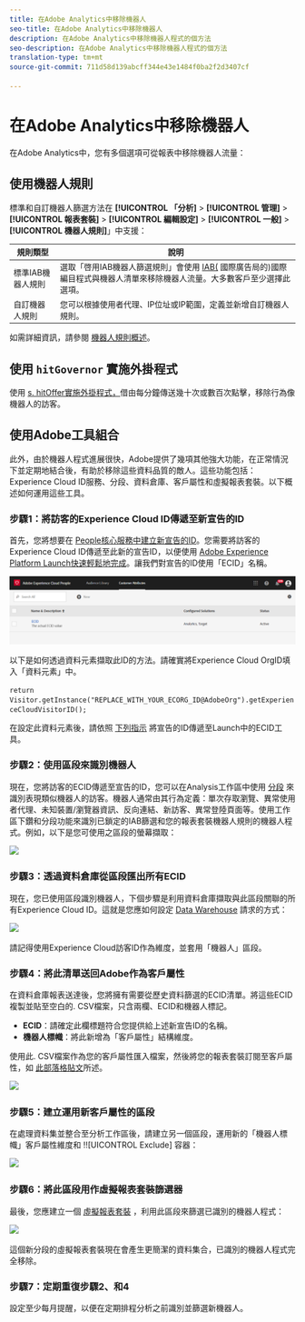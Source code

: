 ```yaml
---
title: 在Adobe Analytics中移除機器人
seo-title: 在Adobe Analytics中移除機器人
description: 在Adobe Analytics中移除機器人程式的個方法
seo-description: 在Adobe Analytics中移除機器人程式的個方法
translation-type: tm+mt
source-git-commit: 711d58d139abcff344e43e1484f0ba2f2d3407cf

---
```



# 在Adobe Analytics中移除機器人

在Adobe Analytics中，您有多個選項可從報表中移除機器人流量：

## 使用機器人規則

標準和自訂機器人篩選方法在 **[!UICONTROL 「分析]** &gt; **[!UICONTROL 管理]** &gt; **[!UICONTROL 報表套裝]** &gt; **[!UICONTROL 編輯設定]** &gt; **[!UICONTROL 一般]** &gt; **[!UICONTROL 機器人規則]**」中支援：

| 規則類型 | 說明 |
|--- |--- |
| 標準IAB機器人規則 | 選取「啓用IAB機器人篩選規則」會使用 [IAB(](https://www.iab.com/) 國際廣告局的)國際編目程式與機器人清單來移除機器人流量。大多數客戶至少選擇此選項。 |
| 自訂機器人規則 | 您可以根據使用者代理、IP位址或IP範圍，定義並新增自訂機器人規則。 |

如需詳細資訊，請參閱 [機器人規則概述](/help/admin/admin/bot-removal/bot-rules.md)。

## 使用 `hitGovernor` 實施外掛程式

使用 [s. hitOffer實施外掛程式，](https://docs.adobe.com/content/help/en/analytics/implementation/javascript-implementation/plugins/hitgovernor.html)借由每分鐘傳送幾十次或數百次點擊，移除行為像機器人的訪客。

## 使用Adobe工具組合

此外，由於機器人程式進展很快，Adobe提供了幾項其他強大功能，在正常情況下並定期地結合後，有助於移除這些資料品質的敵人。這些功能包括：Experience Cloud ID服務、分段、資料倉庫、客戶屬性和虛擬報表套裝。以下概述如何運用這些工具。

### 步驟1：將訪客的Experience Cloud ID傳遞至新宣告的ID

首先，您將想要在 [People核心服務中建立新宣告的ID](https://docs.adobe.com/content/help/en/core-services/interface/audiences/audience-library.html)。您需要將訪客的Experience Cloud ID傳遞至此新的宣告ID，以便使用 [Adobe Experience Platform Launch快速輕鬆地完成](https://docs.adobe.com/content/help/en/launch/using/implement/solutions/idservice-save.html)。讓我們對宣告的ID使用「ECID」名稱。

![](assets/bot-cust-attr-setup.png)

以下是如何透過資料元素擷取此ID的方法。請確實將Experience Cloud OrgID填入「資料元素」中。

```return Visitor.getInstance("REPLACE_WITH_YOUR_ECORG_ID@AdobeOrg").getExperienceCloudVisitorID();```

在設定此資料元素後，請依照 [下列指示](https://docs.adobe.com/content/help/en/launch/using/implement/solutions/idservice-save.html) 將宣告的ID傳遞至Launch中的ECID工具。

### 步驟2：使用區段來識別機器人

現在，您將訪客的ECID傳遞至宣告的ID，您可以在Analysis工作區中使用 [分段](https://docs.adobe.com/content/help/en/analytics/analyze/analysis-workspace/components/t-freeform-project-segment.html) 來識別表現類似機器人的訪客。機器人通常由其行為定義：單次存取瀏覽、異常使用者代理、未知裝置/瀏覽器資訊、反向連結、新訪客、異常登陸頁面等。使用工作區下鑽和分段功能來識別已鎖定的IAB篩選和您的報表套裝機器人規則的機器人程式。例如，以下是您可使用之區段的螢幕擷取：

![](assets/bot-filter-seg1.png)

### 步驟3：透過資料倉庫從區段匯出所有ECID

現在，您已使用區段識別機器人，下個步驟是利用資料倉庫擷取與此區段關聯的所有Experience Cloud ID。這就是您應如何設定 [Data Warehouse](https://docs.adobe.com/content/help/en/analytics/export/data-warehouse/data-warehouse.html) 請求的方式：

![](assets/bot-dwh-3.png)

請記得使用Experience Cloud訪客ID作為維度，並套用「機器人」區段。

### 步驟4：將此清單送回Adobe作為客戶屬性

在資料倉庫報表送達後，您將擁有需要從歷史資料篩選的ECID清單。將這些ECID複製並貼至空白的. CSV檔案，只含兩欄、ECID和機器人標記。

* **ECID**：請確定此欄標題符合您提供給上述新宣告ID的名稱。
* **機器人標幟**：將此新增為「客戶屬性」結構維度。

使用此. CSV檔案作為您的客戶屬性匯入檔案，然後將您的報表套裝訂閱至客戶屬性，如 [此部落格貼文](https://theblog.adobe.com/link-digital-behavior-customers)所述。

![](assets/bot-csv-4.png)

### 步驟5：建立運用新客戶屬性的區段

在處理資料集並整合至分析工作區後，請建立另一個區段，運用新的「機器人標幟」客戶屬性維度和 !![UICONTROL Exclude] 容器：

![](assets/bot-filter-seg2.png)

### 步驟6：將此區段用作虛擬報表套裝篩選器

最後，您應建立一個 [虛擬報表套裝](/help/components/vrs/vrs-about.md) ，利用此區段來篩選已識別的機器人程式：

![](assets/bot-vrs.png)

這個新分段的虛擬報表套裝現在會產生更簡潔的資料集合，已識別的機器人程式完全移除。

### 步驟7：定期重復步驟2、和4

設定至少每月提醒，以便在定期排程分析之前識別並篩選新機器人。
